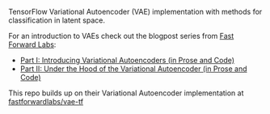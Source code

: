 TensorFlow Variational Autoencoder (VAE) implementation with methods for classification in latent space.

For an introduction to VAEs check out the blogpost series from [Fast Forward Labs](http://www.fastforwardlabs.com):
* [Part I: Introducing Variational Autoencoders (in Prose and Code)](http://blog.fastforwardlabs.com/2016/08/12/introducing-variational-autoencoders-in-prose-and.html)
* [Part II: Under the Hood of the Variational Autoencoder (in Prose and Code)](http://blog.fastforwardlabs.com/2016/08/22/under-the-hood-of-the-variational-autoencoder-in.html)

This repo builds up on their Variational Autoencoder implementation at [fastforwardlabs/vae-tf](https://github.com/fastforwardlabs/vae-tf)
